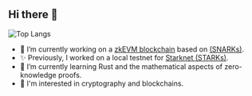 ## Hi there 👋

![Top Langs](https://github-readme-stats.vercel.app/api/top-langs/?theme=radical&username=mikiw&layout=compact&langs_count=10&hide=html,css&exclude_repo=DeFiTaxCalculator,ProceduralCityGenerator,ReactWeb3)

- 🔭 I’m currently working on a [zkEVM blockchain](https://glitchd.network/) based on [(SNARKs)](https://github.com/privacy-scaling-explorations/zkevm-chain).
- ✨ Previously, I worked on a local testnet for [Starknet (STARKs)](https://github.com/0xSpaceShard/starknet-devnet-rs).
- 🌱 I’m currently learning Rust and the mathematical aspects of zero-knowledge proofs.
- 🤔 I'm interested in cryptography and blockchains.
